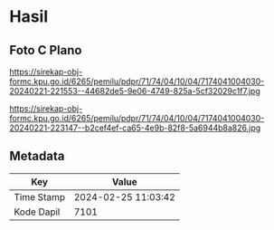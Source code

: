 # Hasil

## Foto C Plano

https://sirekap-obj-formc.kpu.go.id/6265/pemilu/pdpr/71/74/04/10/04/7174041004030-20240221-221553--44682de5-9e06-4749-825a-5cf32029c1f7.jpg

https://sirekap-obj-formc.kpu.go.id/6265/pemilu/pdpr/71/74/04/10/04/7174041004030-20240221-223147--b2cef4ef-ca65-4e9b-82f8-5a6944b8a826.jpg


## Metadata

| Key        | Value               |
| ---------- | ------------------- |
| Time Stamp | 2024-02-25 11:03:42 |
| Kode Dapil | 7101                |



